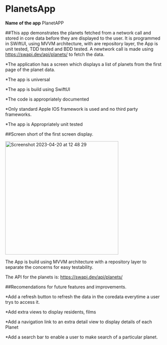 # PlanetsApp
**Name of the app** PlanetAPP

##This app demonstrates the planets fetched from a network call and stored in core data before they are displayed to the user. It is programmed in SWiftUI, using MVVM architecture, with are repository layer, the App is unit tested, TDD tested and BDD tested. A newtwork call is made using https://swapi.dev/api/planets/ to fetch the data. 

*The application has a screen which displays a list of planets from the first page of the planet data.

*The app is universal

*The app is build using SwiftUI

*The code is appropriately documented

*Only standard Apple IOS framework is used and no third party frameworks.

*The app is Appropriately unit tested

##Screen short of the first screen display.


<img width="357" alt="Screenshot 2023-04-20 at 12 48 29" src="https://user-images.githubusercontent.com/73316853/233357284-46a33535-ef48-40d8-a388-df0e018c0ea7.png">


The App is build using MVVM architecture with a repository layer to separate the concerns for easy testability.

The API for the planets is: https://swapi.dev/api/planets/  

##Recomendations for future features and improvements.

*Add a refresh button to refresh the data in the coredata everytime a user trys to access it.

*Add extra views to display residents, films 

*Add a navigation link to an extra detail view to display details of each Planet

*Add a search bar to enable a user to make search of a particular planet.
